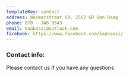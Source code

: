 ```yaml
---
templateKey: contact
address: Weimarstraat 69, 2562 GR Den Haag
phone: 070 - 346 9543
email: kaabassi@outlook.com
facebook: https://www.facebook.com/kaabassi/
---
```

### Contact info:

Please contact us if you have any questions
